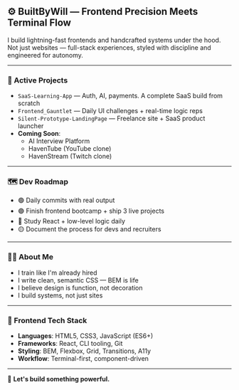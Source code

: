 ## ⚙️ BuiltByWill — Frontend Precision Meets Terminal Flow

I build lightning-fast frontends and handcrafted systems under the hood.  
Not just websites — full-stack experiences, styled with discipline and engineered for autonomy.

---

### 🚧 Active Projects

- `SaaS-Learning-App` — Auth, AI, payments. A complete SaaS build from scratch  
- `Frontend_Gauntlet` — Daily UI challenges + real-time logic reps  
- `Silent-Prototype-LandingPage` — Freelance site + SaaS product launcher  
- **Coming Soon**:  
  - AI Interview Platform  
  - HavenTube (YouTube clone)  
  - HavenStream (Twitch clone)

---

### 🗺️ Dev Roadmap

- 🟢 Daily commits with real output  
- 🟣 Finish frontend bootcamp + ship 3 live projects  
- 🔵 Study React + low-level logic daily  
- 🟡 Document the process for devs and recruiters

---

### 👨‍💻 About Me

- I train like I'm already hired  
- I write clean, semantic CSS — BEM is life  
- I believe design is function, not decoration  
- I build systems, not just sites

---

### 🧰 Frontend Tech Stack

- **Languages**: HTML5, CSS3, JavaScript (ES6+)  
- **Frameworks**: React, CLI tooling, Git  
- **Styling**: BEM, Flexbox, Grid, Transitions, A11y  
- **Workflow**: Terminal-first, component-driven

---

🔗 **Let's build something powerful.**

<!---
builtbywilldev/builtbywilldev is a ✨ special ✨ repository because its `README.md` appears on your GitHub profile.
You can click the Preview link to see it live.
--->

